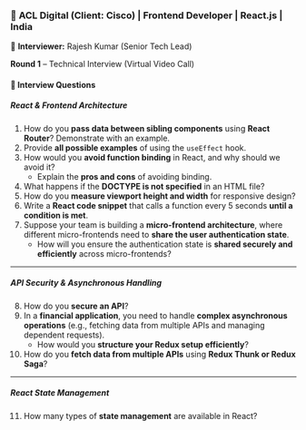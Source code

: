 ### 🏢 **ACL Digital (Client: Cisco)** | Frontend Developer | React.js | India  
👤 **Interviewer:** Rajesh Kumar (Senior Tech Lead)

**Round 1** – Technical Interview (Virtual Video Call)

#### 🔹 Interview Questions

##### **React & Frontend Architecture**

1. How do you **pass data between sibling components** using **React Router**? Demonstrate with an example.
2. Provide **all possible examples** of using the `useEffect` hook.
3. How would you **avoid function binding** in React, and why should we avoid it?  
   - Explain the **pros and cons** of avoiding binding.
4. What happens if the **DOCTYPE is not specified** in an HTML file?
5. How do you **measure viewport height and width** for responsive design?
6. Write a **React code snippet** that calls a function every 5 seconds **until a condition is met**.
7. Suppose your team is building a **micro-frontend architecture**, where different micro-frontends need to **share the user authentication state**.  
   - How will you ensure the authentication state is **shared securely and efficiently** across micro-frontends?

---

##### **API Security & Asynchronous Handling**

8. How do you **secure an API**?
9. In a **financial application**, you need to handle **complex asynchronous operations** (e.g., fetching data from multiple APIs and managing dependent requests).  
   - How would you **structure your Redux setup efficiently**?
10. How do you **fetch data from multiple APIs** using **Redux Thunk or Redux Saga**?

---

##### **React State Management**

11. How many types of **state management** are available in React?
